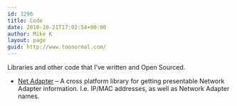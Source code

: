 ```yaml
---
id: 3296
title: Code
date: 2010-10-21T17:02:54+00:00
author: Mike K
layout: page
guid: http://www.toonormal.com/
---
```

Libraries and other code that I&#8217;ve written and Open Sourced.

  * [Net Adapter](/2012/10/26/net-adapter-aka-the-get-ipmac-address-library/) &#8211; A cross platform library for getting presentable Network Adapter information. I.e. IP/MAC addresses, as well as Network Adapter names.